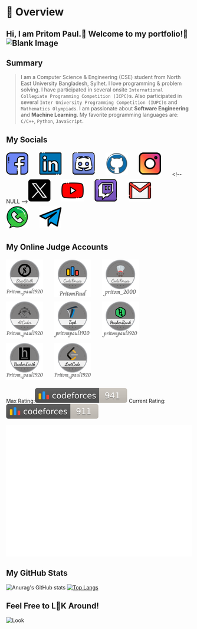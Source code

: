 # 📖 Overview

## Hi, I am Pritom Paul.👋 Welcome to my portfolio!🎉<br><img width="240" height="200" src="https://media.giphy.com/media/Vbtc9VG51NtzT1Qnv1/giphy.gif" style="margin:5px 0x 0px 0px" alt="Blank Image"/>

<!-- ![Hello!](https://media.giphy.com/media/Vbtc9VG51NtzT1Qnv1/giphy.gif) -->

## Summary

> I am a Computer Science & Engineering (CSE) student from North East University Bangladesh, Sylhet.
I love programming & problem solving. I have participated in several onsite `International Collegiate Programming Competition (ICPC)`s. Also participated in several `Inter University Programming Competition (IUPC)`s and `Mathematics Olympiads`.
I am passionate about **Software Engineering** and **Machine Learning**. My favorite programming languages are: `C/C++`, `Python`, `JavaScript`.

## My Socials

[<img width="60" height="60" src="https://github.com/PritomPaul99/MyPortfolio/blob/main/Assets/Icons/Socials/facebook.png?raw=true" style="margin:5px 30px 5px 0px" id="OJ" alt="facebook-new"/>](https://www.facebook.com/pritompaul.pappu/)<!-- NULL -->[<img width="60" height="60" src="https://github.com/PritomPaul99/MyPortfolio/blob/main/Assets/Icons/Socials/linkedin.png?raw=true" style="margin:5px 30px 5px 0px" alt="Github"/>](https://www.linkedin.com/in/pritom-paul-92baa81aa/)<!-- NULL -->[<img width="60" height="60" src="https://github.com/PritomPaul99/MyPortfolio/blob/main/Assets/Icons/Socials/discord.png?raw=true" style="margin:5px 30px 5px 0px" alt="Discord"/>](https://discord.com/users/758427667845873694)<!-- NULL -->[<img width="60" height="60" src="https://github.com/PritomPaul99/MyPortfolio/blob/main/Assets/Icons/Socials/logo.png?raw=true" style="margin:5px 30px 5px 0px" alt="GitHub"/>](https://github.com/PritomPaul99)<!-- NULL -->[<img width="60" height="60" src="https://github.com/PritomPaul99/MyPortfolio/blob/main/Assets/Icons/Socials/instagram.png?raw=true" style="margin:5px 30px 5px 0px" alt="Instagram"/>](https://instagram.com/pritom__paul__)<!-- NULL -->[<img width="60" height="60" src="https://github.com/PritomPaul99/MyPortfolio/blob/main/Assets/Icons/Socials/twitter-x-logo-42554.png?raw=true" style="margin:5px 30px 5px 0px" alt="X (ex Twitter)"/>](https://x.com/PritomP29098169)<!-- NULL -->[<img width="60" height="60" src="https://github.com/PritomPaul99/MyPortfolio/blob/main/Assets/Icons/Socials/youtube.png?raw=true" style="margin:5px 30px 5px 0px" alt="YouTube"/>](https://www.youtube.com/channel/UCB-sghdcF0_aSq2gnlQdDYQ)<!-- NULL -->[<img width="60" height="60" src="https://github.com/PritomPaul99/MyPortfolio/blob/main/Assets/Icons/Socials/twitch.png?raw=true" style="margin:5px 30px 5px 0px" alt="Twich"/>](https://www.twitch.tv/pritom_paul)<!-- NULL -->
[<img width="60" height="60" src="https://github.com/PritomPaul99/MyPortfolio/blob/main/Assets/Icons/Socials/gmail.png?raw=true" style="margin:5px 30px 5px 0px" alt="E-mail"/>](mailto:pritompaul1920.4@gmail.com)<!-- NULL -->[<img width="60" height="60" src="https://github.com/PritomPaul99/MyPortfolio/blob/main/Assets/Icons/Socials/whatsapp.png?raw=true" style="margin:5px 30px 5px 0px" alt="Whatsapp"/>](https://api.whatsapp.com/send?phone=8801718382009)<!-- NULL -->[<img width="60" height="60" src="https://github.com/PritomPaul99/MyPortfolio/blob/main/Assets/Icons/Socials/telegram.png?raw=true" style="margin:5px 30px 5px 0px" alt="Telegram"/>](https://t.me/pritompaul1920)<!-- NULL -->

## My Online Judge Accounts

[<img width="100" height="100" src="https://github.com/PritomPaul99/MyPortfolio/blob/main/Assets/Icons/OJ_Badges/StopStalk.png?raw=true" style="margin:5px 30px 5px 0px" alt="AtCoder"/>](https://www.stopstalk.com/user/profile/Pritom_paul1920)<!-- NULL -->[<img width="100" height="100" src="https://github.com/PritomPaul99/MyPortfolio/blob/main/Assets/Icons/OJ_Badges/Codeforces.png?raw=true" style="margin:5px 30px 5px 0px" alt="CodeForces"/>](https://codeforces.com/profile/Pritom_paul1920)<!-- NULL -->[<img width="100" height="100" src="https://github.com/PritomPaul99/MyPortfolio/blob/main/Assets/Icons/OJ_Badges/CodeChef.png?raw=true" style="margin:5px 30px 5px 0px" alt="CodeChef"/>](https://www.codechef.com/users/pritom_2000)<!-- NULL -->[<img width="100" height="100" src="https://github.com/PritomPaul99/MyPortfolio/blob/main/Assets/Icons/OJ_Badges/ATcoder.png?raw=true" style="margin:5px 30px 5px 0px" alt="AtCoder"/>](https://atcoder.jp/users/Pritom_paul1920)<!-- NULL -->[<img width="100" height="100" src="https://github.com/PritomPaul99/MyPortfolio/blob/main/Assets/Icons/OJ_Badges/750b9ea7-18d9-4679-af77-c15263570c1e.png?raw=true" style="margin:5px 30px 5px 0px" alt="AtCoder"/>](https://www.topcoder.com/members/pritom_paul1920)<!-- NULL -->[<img width="100" height="100" src="https://github.com/PritomPaul99/MyPortfolio/blob/main/Assets/Icons/OJ_Badges/49600c40-d3f6-4940-b307-a13b3c0fba38.png?raw=true" style="margin:5px 30px 5px 0px" alt="AtCoder"/>](https://www.hackerrank.com/pritompaul1920)<!-- NULL -->[<img width="100" height="100" src="https://github.com/PritomPaul99/MyPortfolio/blob/main/Assets/Icons/OJ_Badges/HAckerEarth.png?raw=true" style="margin:5px 30px 5px 0px" alt="AtCoder"/>](https://www.hackerearth.com/@Pritom_paul1920)<!-- NULL -->[<img width="100" height="100" src="https://github.com/PritomPaul99/MyPortfolio/blob/main/Assets/Icons/OJ_Badges/cefebb32-3331-4fdd-a491-85e99f371b01.png?raw=true" style="margin:5px 30px 5px 0px" alt="AtCoder"/>](https://leetcode.com/Pritom_paul1920/)

Max Rating:![CodeForces Max Rating](https://raw.githubusercontent.com/PritomPaul99/cf-stats/main/output/max_rating.svg) Current Rating:![CodeForces Current Rating](https://raw.githubusercontent.com/PritomPaul99/cf-stats/main/output/rating.svg)

![CodeForces Stat](https://raw.githubusercontent.com/PritomPaul99/cf-stats/main/output/light_card.svg#gh-dark-mode-only)

## My GitHub Stats

![Anurag's GitHub stats](https://github-readme-stats.vercel.app/api?username=PritomPaul99&show_icons=true&theme=tokyonight) [![Top Langs](https://github-readme-stats.vercel.app/api/top-langs/?username=PritomPaul99&layout=compact&theme=tokyonight)](https://github.com/anushkawakankar/github-readme-stats)

## Feel Free to L👀K Around!

<img width="240" height="240" src="https://media.giphy.com/media/FkdU6Or6txxpPdOsL8/giphy.gif" alt="Look"/>




<!-- ![Look](https://media.giphy.com/media/FkdU6Or6txxpPdOsL8/giphy.gif) -->
<!-- <img width="30" height="60" src="https://github.com/PritomPaul99/MyPortfolio/blob/main/Assets/Icons/Socials/BlankImage.png?raw=true" alt="Blank Image"/> -->